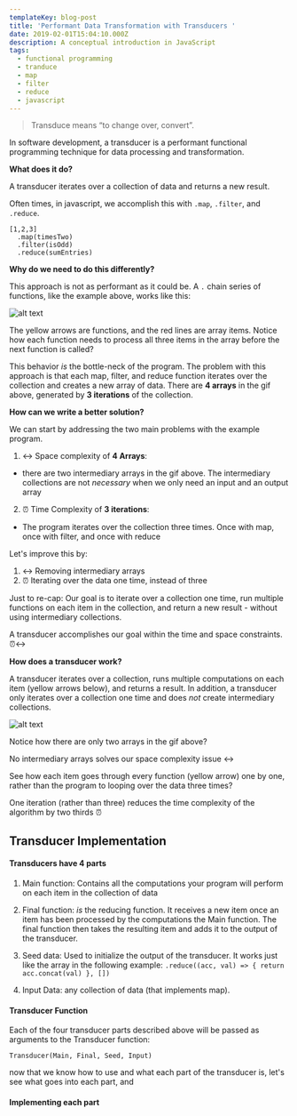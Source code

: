 ```yaml
---
templateKey: blog-post
title: 'Performant Data Transformation with Transducers '
date: 2019-02-01T15:04:10.000Z
description: A conceptual introduction in JavaScript
tags:
  - functional programming
  - tranduce
  - map
  - filter
  - reduce
  - javascript
---
```

> Transduce means “to change over, convert”. 

In software development, a transducer is a performant functional programming technique for data processing and transformation. 

**What does it do?**

A transducer iterates over a collection of data and returns a new result.

Often times, in javascript, we accomplish this with `.map`, `.filter`, and `.reduce`.

```
[1,2,3]
  .map(timesTwo)
  .filter(isOdd)
  .reduce(sumEntries)
```

**Why do we need to do this differently?**

This approach is not as performant as it could be. A `.` chain series of functions, like the example above, works like this:

![alt text](https://cdn-images-1.medium.com/max/1600/1*mJicJiOZT4M9jwv6kMkwRg.gif)

The yellow arrows are functions, and the red lines are array items. Notice how each function needs to process all three items in the array before the next function is called?

This behavior _is_ the bottle-neck of the program. The problem with this approach is that each map, filter, and reduce function iterates over the collection and creates a new array of data. There are **4 arrays** in the gif above, generated by **3 iterations** of the collection. 

**How can we write a better solution?**

We can start by addressing the two main problems with the example program.

1) ↔️ Space complexity of **4 Arrays**: 

* there are two intermediary arrays in the gif above. The intermediary collections are not _necessary_ when we only need an input and an output array


2) ⏰ Time Complexity of **3 iterations**:

* The program iterates over the collection three times. Once with map, once with filter, and once with reduce

Let's improve this by:  

1) ↔️ Removing intermediary arrays
2) ⏰ Iterating over the data one time, instead of three

Just to re-cap: Our goal is to iterate over a collection one time, run multiple functions on each item in the collection, and return a new result - without using intermediary collections.

A transducer accomplishes our goal within the time and space constraints. ⏰↔️

**How does a transducer work?**

A transducer iterates over a collection, runs multiple computations on each item (yellow arrows below), and returns a result. In addition, a transducer only iterates over a collection one time and does _not_ create intermediary collections.

![alt text](https://cdn-images-1.medium.com/max/800/1*rEOyWd0MTPv_NZvzDaFbkA.gif)

Notice how there are only two arrays in the gif above? 

No intermediary arrays solves our space complexity issue ↔️

See how each item goes through every function (yellow arrow) one by one, rather than the program to looping over the data three times?

One iteration (rather than three) reduces the time complexity of the algorithm by two thirds ⏰

## Transducer Implementation 

#### Transducers have 4 parts

1) Main function:
Contains all the computations your program will perform on each item in the collection of data 


2) Final function: _is_ the reducing function. It receives a new item once an item has been processed by the computations the Main function. The final function then takes the resulting item and adds it to the output of the transducer.


3) Seed data: Used to initialize the output of the transducer. It works just like the array in the following example: `.reduce((acc, val) => { return acc.concat(val) }, [])`


4) Input Data: any collection of data (that implements map).

#### Transducer Function

Each of the four transducer parts described above will be passed as arguments to the Transducer function:

`Transducer(Main, Final, Seed, Input)`

now that we know how to use and what each part of the transducer is, let's see what goes into each part, and 

#### Implementing each part

